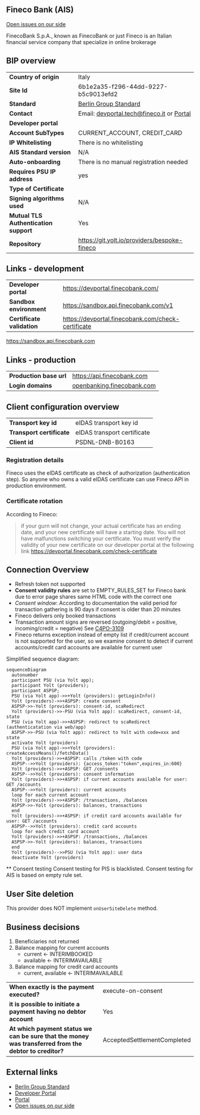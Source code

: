 ## Fineco Bank (AIS)
[Open issues on our side][4]

FinecoBank S.p.A., known as FinecoBank or just Fineco is an Italian financial service company that specialize in online brokerage
 
## BIP overview 

|                                       |                                                |
|---------------------------------------|------------------------------------------------|
| **Country of origin**                 | Italy                                          | 
| **Site Id**                           | 6b1e2a35-f296-44dd-9227-b5c9013efd2            |
| **Standard**                          | [Berlin Group Standard][1]                     |
| **Contact**                           | Email: devportal.tech@fineco.it or [Portal][3] |
| **Developer portal**                  |                                                |
| **Account SubTypes**                  | CURRENT_ACCOUNT, CREDIT_CARD                   |
| **IP Whitelisting**                   | There is no whitelisting                       |
| **AIS Standard version**              | N/A                                            |
| **Auto-onboarding**                   | There is no manual registration needed         |
| **Requires PSU IP address**           | yes                                            |
| **Type of Certificate**               |                                                |
| **Signing algorithms used**           | N/A                                            |
| **Mutual TLS Authentication support** | Yes                                            |
| **Repository**                        | https://git.yolt.io/providers/bespoke-fineco   |

## Links - development
|                            |                                                    |
|----------------------------|----------------------------------------------------|
| **Developer portal**       | https://devportal.finecobank.com/                  |
| **Sandbox environment**    | https://sandbox.api.finecobank.com/v1              |
| **Certificate validation** | https://devportal.finecobank.com/check-certificate |

https://sandbox.api.finecobank.com
## Links - production 
|                         |                                                          |
|-------------------------|----------------------------------------------------------|
| **Production base url** | https://api.finecobank.com                               |
| **Login domains**       | [openbanking.finecobank.com](openbanking.finecobank.com) |

## Client configuration overview
|                           |                             |
|---------------------------|-----------------------------|
| **Transport key id**      | eIDAS transport key id      |
| **Transport certificate** | eIDAS transport certificate |
| **Client id**             | PSDNL-DNB-B0163             |  


### Registration details
Fineco uses the eIDAS certificate as check of authorization (authentication step). So anyone who owns a valid eIDAS certificate can use Fineco API in production environment.

### Certificate rotation
According to Fineco:
> if your gurn will not change, your actual certificate has an ending date, and your new certificate will have a starting date.
> You will not have malfunctions switching your certificate.
> You must verify the validity of your new certificate on our developer portal at the following link https://devportal.finecobank.com/check-certificate

## Connection Overview

* Refresh token not supported
* **Consent validity rules** are set to EMPTY_RULES_SET for Fineco bank due to error page shares same HTML code with the correct one
* _Consent window_: According to documentation the valid period for transaction gathering is 90 days if consent is older than 20 minutes
* Fineco delivers only booked transactions
* Transaction amount signs are reversed (outgoing/debit = positive, incoming/credit = negative) See [C4PO-3109][5]
* Fineco returns exception instead of empty list if credit/current account is not supported for the user, so we examine consent to detect if current accounts/credit card accounts are available for current user    

Simplified sequence diagram:
```mermaid
sequenceDiagram
  autonumber
  participant PSU (via Yolt app);
  participant Yolt (providers);
  participant ASPSP;
  PSU (via Yolt app)->>+Yolt (providers): getLoginInfo()
  Yolt (providers)->>+ASPSP: create consent
  ASPSP->>-Yolt (providers): consent-id, scaRedirect
  Yolt (providers)->>-PSU (via Yolt app): scaRedirect, consent-id, state
  PSU (via Yolt app)->>+ASPSP: redirect to scaRedirect (authenticatation via web/app)
  ASPSP->>-PSU (via Yolt app): redirect to Yolt with code=xxx and state
  activate Yolt (providers)
  PSU (via Yolt app)->>+Yolt (providers): createAccessMeans()/fetchData()
  Yolt (providers)->>+ASPSP: calls /token with code
  ASPSP-->>Yolt (providers): {access_token:"token",expires_in:600}
  Yolt (providers)->>+ASPSP: GET /consents
  ASPSP-->>Yolt (providers): consent information
  Yolt (providers)->>+ASPSP: if current accounts available for user: GET /accounts
  ASPSP-->>Yolt (providers): current accounts
  loop for each current account 
  Yolt (providers)->>+ASPSP: /transactions, /balances
  ASPSP->>-Yolt (providers): balances, transactions
  end
  Yolt (providers)->>+ASPSP: if credit card accounts available for user: GET /accounts
  ASPSP-->>Yolt (providers): credit card accounts
  loop for each credit card account 
  Yolt (providers)->>+ASPSP: /transactions, /balances
  ASPSP->>-Yolt (providers): balances, transactions
  end
  Yolt (providers)-->>PSU (via Yolt app): user data
  deactivate Yolt (providers)		
```

** Consent testing 
Consent testing for PIS is blacklisted.
Consent testing for AIS is based on empty rule set.

## User Site deletion
This provider does NOT implement `onUserSiteDelete` method. 

## Business decisions

1. Beneficiaries not returned
1. Balance mapping for current accounts 
    * current <- INTERIMBOOKED
    * available <- INTERIMAVAILABLE
1. Balance mapping for credit card accounts
    * current, available <- INTERIMAVAILABLE


 |                                                                                                        |                             |
|--------------------------------------------------------------------------------------------------------|-----------------------------|
| **When exactly is the payment executed?**                                                              | execute-on-consent          |
| **it is possible to initiate a payment having no debtor account**                                      | Yes                         |
| **At which payment status we can be sure that the money was transferred from the debtor to creditor?** | AcceptedSettlementCompleted |

## External links
* [Berlin Group Standard][1]
* [Developer Portal][2]
* [Portal][3]
* [Open issues on our side][4]
 
[1]: <https://www.berlin-group.org/>
[2]: <https://devportal.finecobank.com/getting-started>
[3]: <https://devportal.finecobank.com/contact>
[4]: <https://yolt.atlassian.net/issues/?jql=project%20%3D%20%22C4PO%22%20AND%20component%20%3D%20Fineco%20AND%20status%20!%3D%20Done%20AND%20Resolution%20%3D%20Unresolved%20ORDER%20BY%20status>
[5]: <https://yolt.atlassian.net/browse/C4PO-3109?focusedCommentId=45986>
